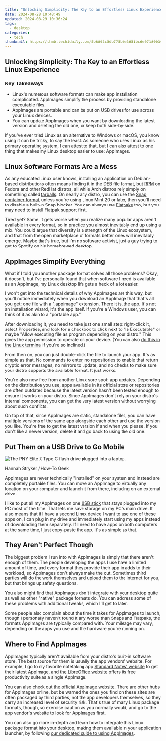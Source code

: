 ```yaml
---
title: "Unlocking Simplicity: The Key to an Effortless Linux Experience"
date: 2024-08-28 10:48:49
updated: 2024-08-29 10:36:24
tags:
  - desktop
categories:
  - tech
thumbnail: https://thmb.techidaily.com/5b8892c5db775bfe3651bc6e97180034918a1871516139b779bbf46994cbed29.jpg
---
```


## Unlocking Simplicity: The Key to an Effortless Linux Experience

### Key Takeaways

* Linux's numerous software formats can make app installation complicated. AppImages simplify the process by providing standalone executable files.
* AppImages are portable and can be put on USB drives for use across your Linux devices.
* You can update AppImages when you want by downloading the latest version and deleting the old one, or keep both side-by-side.

 If you've ever tried Linux as an alternative to Windows or macOS, you know using it can be tricky, to say the least. As someone who uses Linux as his primary operating system, I can attest to that, but I can also attest to one thing that makes my Linux desktop easier to use: AppImages.

##  Linux Software Formats Are a Mess

 As any educated Linux user knows, installing an application on Debian-based distributions often means finding it in the DEB file format, but [RPM](https://extra-resources.techidaily.com/analyzing-the-financial-gains-of-podcasting/) on Fedora and other RedHat distros, all while Arch distros rely simply on something called [tarballs](https://win-howtos.techidaily.com/step-by-step-solution-for-the-download-timed-out-problem/). On nearly any distro, you can use the [Snap container format](https://some-guidance.techidaily.com/in-2024-top-10-innovative-mobile-layering-apps-for-android-and-iphone/), unless you're using Linux Mint 20 or later, then you'll need to disable a built-in Snap blocker. You can always use [Flatpaks](https://extra-support.techidaily.com/in-2024-marvelous-monitors-top-10-macbooks-with-4k-resolution/) too, but you may need to install Flatpak support first.

 Tired yet? Same. It gets worse when you realize many popular apps aren't available in every format, so in practice you almost inevitably end up using a mix. You could argue that diversity is a strength of the Linux ecosystem, and that from the open marketplace of formats better ones will inevitably emerge. Maybe that's true, but I'm no software activist, just a guy trying to get to Spotify on his homebrewed desktop.

##  AppImages Simplify Everything

 What if I told you another package format solves all those problems? Okay, it doesn't, but I've personally found that when software I need is available as an AppImage, my Linux desktop life gets a heck of a lot easier.

 I won't get into the technical details of why AppImages are this way, but you'll notice immediately when you download an AppImage that that's all you get: one file with a ".appimage" extension. There it is, the app. It's not an installation wizard, it's the app itself. If you're a Windows user, you can think of it as akin to a "portable app."

 After downloading it, you need to take just one small step: right-click it, select Properties, and look for a checkbox to click next to "Is Executable" or maybe "Allow executing file as program depending on your distro." This gives the app permission to operate on your device. (You can also [do this in the Linux terminal](https://extra-guidance.techidaily.com/new-perfect-synchronization-enhancing-audio-visual-with-subtitles-in-wmp/) if you're so inclined.)

 From then on, you can just double-click the file to launch your app. It's as simple as that. No commands to enter, no repositories to enable that return cryptic error messages, no mirrors to update, and no checks to make sure your distro supports the available format. It just works.

 You're also now free from another Linux sore spot: app updates. Depending on the distribution you use, apps available in its official store or repositories are often outdated because the latest version hasn't been tested enough to ensure it works on your distro. Since AppImages don't rely on your distro's internal components, you can get the very latest version without worrying about such conflicts.

 On top of that, since AppImages are static, standalone files, you can have multiple versions of the same app alongside each other and use the version you like. You're free to get the latest version if and when you please. If you don't like a newer version, delete it and go back to using the old one.

##  Put Them on a USB Drive to Go Mobile

![The PNY Elite X Type C flash drive plugged into a laptop.](https://static1.howtogeekimages.com/wordpress/wp-content/uploads/2024/04/53406141994_c71f3e68ec_o.jpg) 

Hannah Stryker / How-To Geek

 AppImages are never technically "installed" on your system and instead are completely portable files. You can move an AppImage to virtually any location on your computer and launch it from there, including on an external drive.

 I like to put all my AppImages on one [USB stick](https://fox-glue.techidaily.com/2024-approved-the-roadmap-how-to-make-your-covers-shine/) that stays plugged into my PC most of the time. That lets me save storage on my PC's main drive. It also means that if I have a second Linux device I want to use one of these apps on, I can plug in my drive and immediately start using my apps instead of downloading them separately. If I need to have apps on both computers at the same time, I just copy-paste the app. It's as simple as that.

##  They Aren't Perfect Though

 The biggest problem I run into with AppImages is simply that there aren't enough of them. The people developing the apps I use have a limited amount of time, and every format they provide their app in adds to their workload, so AppImages don't always make the cut. Sometimes third parties will do the work themselves and upload them to the internet for you, but that brings up safety questions.

 You also might find that AppImages don't integrate with your desktop quite as well as other "native" package formats do. You can address some of these problems with additional tweaks, which I'll get to later.

 Some people also complain about the time it takes for AppImages to launch, though I personally haven't found it any worse than Snaps and Flatpaks, the formats AppImages are typically compared with. Your mileage may vary, depending on the apps you use and the hardware you're running on.

##  Where to Find AppImages

 AppImages typically aren't available from your distro's built-in software store. The best source for them is usually the app vendors' website. For example, I go to my favorite notetaking app [Standard Notes' website](https://standardnotes.com/) to get their latest AppImage, and [the LibreOffice website](https://www.libreoffice.org/download/appimage/) offers its free productivity suite as a single AppImage.

 You can also check out [the official AppImage website](https://appimage.github.io/). There are other hubs for AppImages online, but be warned the ones you find on these sites are often packaged by third parties, not the app developers themselves, so they carry an increased level of security risk. That's true of many Linux package formats, though, so exercise caution as you normally would, and go to the app vendor's website to look for AppImages first.

 You can also go more in-depth and learn how to integrate this Linux package format into your desktop, making them available in your application launcher, by following [our dedicated guide to using AppImages](https://facebook-video-recording.techidaily.com/updated-in-2024-expert-picks-top-6-fb-lite-extractors/).

<ins class="adsbygoogle"
     style="display:block"
     data-ad-format="autorelaxed"
     data-ad-client="ca-pub-7571918770474297"
     data-ad-slot="1223367746"></ins>



<ins class="adsbygoogle"
     style="display:block"
     data-ad-client="ca-pub-7571918770474297"
     data-ad-slot="8358498916"
     data-ad-format="auto"
     data-full-width-responsive="true"></ins>
